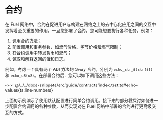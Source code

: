 # 合约

在 Fuel 网络中，合约在促进用户与构建在网络之上的去中心化应用之间的交互中发挥着至关重要的作用。一旦您部署了合约，您可能想要执行各种任务，例如：

1. 调用合约方法；
2. 配置调用和事务参数，如燃气价格、字节价格和燃气限制；
3. 在合约调用中转发货币和燃气；
4. 读取和解释返回的值和日志。

例如，考虑一个具有两个 ABI 方法的 Sway 合约，分别为 `echo_str_8(str[8])` 和 `echo_u8(u8)`。在部署合约后，您可以如下调用这些方法：

<<< @/../../docs-snippets/src/guide/contracts/index.test.ts#echo-values{ts:line-numbers}

上面的示例演示了使用默认配置进行简单合约调用。接下来的部分将探讨如何进一步配置合约调用的各种参数，从而实现对在 Fuel 网络中部署的合约进行更高级交互的方式。